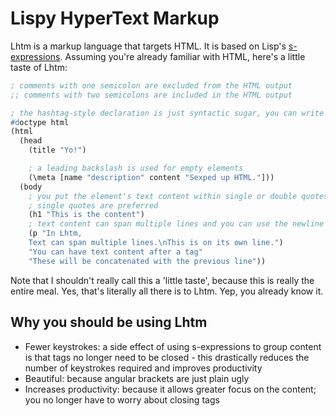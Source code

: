# Lispy HyperText Markup
Lhtm is a markup language that targets HTML. It is based on Lisp's [s-expressions](https://en.wikipedia.org/wiki/S-expression "relevant Wikipedia article"). Assuming you're already familiar with HTML, here's a little taste of Lhtm:
```lisp
; comments with one semicolon are excluded from the HTML output
;; comments with two semicolons are included in the HTML output

; the hashtag-style declaration is just syntactic sugar, you can write (\!DOCTYPE html) too
#doctype html
(html
  (head
    (title "Yo!")

    ; a leading backslash is used for empty elements
    (\meta [name "description" content "Sexped up HTML."]))
  (body
    ; you put the element's text content within single or double quotes
    ; single quotes are preferred
    (h1 "This is the content")
    ; text content can span multiple lines and you can use the newline escape sequence ('\n')
    (p "In Lhtm,
    Text can span multiple lines.\nThis is on its own line.")
    "You can have text content after a tag"
    "These will be concatenated with the previous line"))
```
Note that I shouldn't really call this a 'little taste', because this is really the entire meal. Yes, that's literally all there is to Lhtm. Yep, you already know it.

## Why you should be using Lhtm
* Fewer keystrokes: a side effect of using s-expressions to group content is that tags no longer need to be closed - this drastically reduces the number of keystrokes required and improves productivity
* Beautiful: because angular brackets are just plain ugly
* Increases productivity: because it allows greater focus on the content; you no longer have to worry about closing tags
